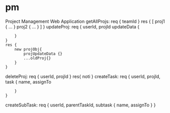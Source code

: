 # pm
Project Management Web Application
getAllProjs: 
    req {
        teamId
    }
    res {
        [
            proj1 {
                ...
            }
            proj2 {
                ...
            }
        ]
    }
updateProj: 
    req {
        userId,
        projId
        updateData {

        }
    }
    res {
        new projObj{
            projUpdateData {}
            ...oldProj{}
        }
    }
deleteProj: 
    req {
        userId,
        projId
    }
    res{
        noti
    }
createTask:
    req {
        userId,
        projId,
        task {
            name,
            assignTo

        }
    }
createSubTask:
    req {
        userId,
        parentTaskId,
        subtask {
            name,
            assignTo
        }
    }